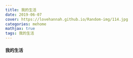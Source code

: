 ```yaml
---
title: 我的生活
date: 2019-06-07
cover: https://lovehannah.github.io/Random-img/114.jpg
categories: mehome
mathjax: true
tags: 我的生活
---
```


#### 我的生活
 
